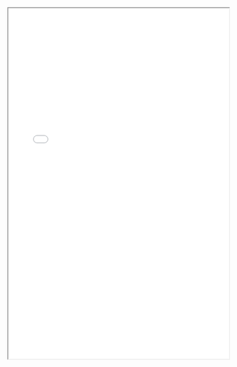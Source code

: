 <div style="width: 100%; height:800">
<iframe src="assets/pdf/Rhodes_CV.pdf" width="100%" height="800">
Please click on the icon on the top right to download my CV if it does not show up in your browser. 
</iframe>
</div>
